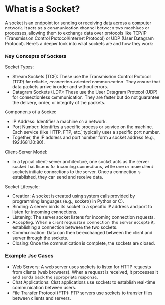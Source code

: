 # What is a Socket?

A socket is an endpoint for sending or receiving data across a computer network. It acts as a communication channel between two machines or processes, allowing them to exchange data over protocols like TCP/IP (Transmission Control Protocol/Internet Protocol) or UDP (User Datagram Protocol). Here’s a deeper look into what sockets are and how they work:

### Key Concepts of Sockets

Socket Types:

* Stream Sockets (TCP): These use the Transmission Control Protocol (TCP) for reliable, connection-oriented communication. They ensure that data packets arrive in order and without errors.
* Datagram Sockets (UDP): These use the User Datagram Protocol (UDP) for connectionless communication. They are faster but do not guarantee the delivery, order, or integrity of the packets.

Components of a Socket:

* IP Address: Identifies a machine on a network.
* Port Number: Identifies a specific process or service on the machine. Each service (like HTTP, FTP, etc.) typically uses a specific port number.
* Together, the IP address and port number form a socket address (e.g., 192.168.1.10:80).

Client-Server Model:

* In a typical client-server architecture, one socket acts as the server socket that listens for incoming connections, while one or more client sockets initiate connections to the server. Once a connection is established, they can send and receive data.

Socket Lifecycle:

* Creation: A socket is created using system calls provided by programming languages (e.g., socket() in Python or C).
* Binding: A server binds its socket to a specific IP address and port to listen for incoming connections.
* Listening: The server socket listens for incoming connection requests.
* Accepting: When a client requests a connection, the server accepts it, establishing a connection between the two sockets.
* Communication: Data can then be exchanged between the client and server through the sockets.
* Closing: Once the communication is complete, the sockets are closed.

### Example Use Cases

* Web Servers: A web server uses sockets to listen for HTTP requests from clients (web browsers). When a request is received, it processes it and sends back the appropriate response.
* Chat Applications: Chat applications use sockets to establish real-time communication between users.
* File Transfer Protocol (FTP): FTP servers use sockets to transfer files between clients and servers.
